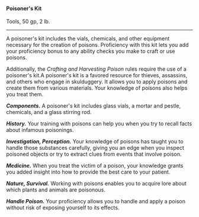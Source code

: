 #### Poisoner's Kit

Tools, 50 gp, 2 lb.

---

A poisoner's kit includes the vials, chemicals, and other equipment necessary for the creation of poisons. Proficiency with this kit lets you add your proficiency bonus to any ability checks you make to craft or use poisons.

Additionally, the *Crafting and Harvesting Poison* rules require the use of a poisoner's kit.A poisoner's kit is a favored resource for thieves, assassins, and others who engage in skulduggery. It allows you to apply poisons and create them from various materials. Your knowledge of poisons also helps you treat them.

***Components.*** A poisoner's kit includes glass vials, a mortar and pestle, chemicals, and a glass stirring rod.

***History.*** Your training with poisons can help you when you try to recall facts about infamous poisonings.

***Investigation, Perception.*** Your knowledge of poisons has taught you to handle those substances carefully, giving you an edge when you inspect poisoned objects or try to extract clues from events that involve poison.

***Medicine.*** When you treat the victim of a poison, your knowledge grants you added insight into how to provide the best care to your patient.

***Nature, Survival.*** Working with poisons enables you to acquire lore about which plants and animals are poisonous.

***Handle Poison.*** Your proficiency allows you to handle and apply a poison without risk of exposing yourself to its effects.

#